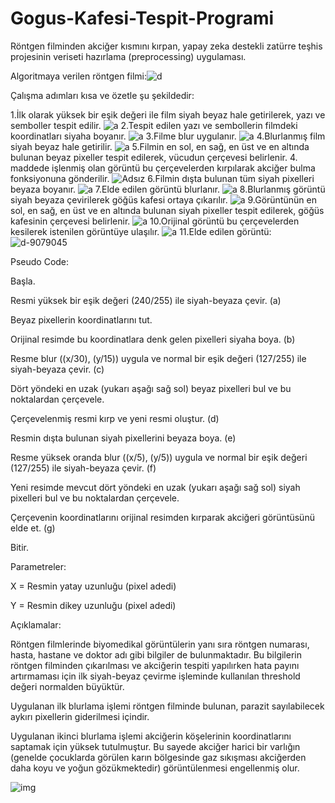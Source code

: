 # Gogus-Kafesi-Tespit-Programi
Röntgen filminden akciğer kısmını kırpan, yapay zeka destekli zatürre teşhis projesinin veriseti hazırlama (preprocessing) uygulaması.

Algoritmaya verilen röntgen filmi:![d](https://user-images.githubusercontent.com/58745898/158307662-107506fb-edaa-4460-bc8d-b9fd581bce2e.jpg)

Çalışma adımları kısa ve özetle şu şekildedir:

1.İlk olarak yüksek bir eşik değeri ile film siyah beyaz hale getirilerek, yazı ve semboller tespit edilir.
![a](https://user-images.githubusercontent.com/58745898/158308128-d75a6b0e-536c-48ed-8690-fb02222c4288.jpg)
2.Tespit edilen yazı ve sembollerin filmdeki koordinatları siyaha boyanır.
![a](https://user-images.githubusercontent.com/58745898/158308404-fbe4cac4-c006-4db4-af32-628e9971674e.jpg)
3.Filme blur uygulanır.
![a](https://user-images.githubusercontent.com/58745898/158308657-f52d49fd-6e06-45f0-a16f-e539cd3440af.jpg)
4.Blurlanmış film siyah beyaz hale getirilir.
![a](https://user-images.githubusercontent.com/58745898/158308790-7b0e7d41-12b5-478f-aeca-6fb68fba7d00.jpg)
5.Filmin en sol, en sağ, en üst ve en altında bulunan beyaz pixeller tespit edilerek, vücudun çerçevesi belirlenir. 4. maddede işlenmiş olan görüntü bu çerçevelerden kırpılarak akciğer bulma fonksiyonuna gönderilir.
![Adsız](https://user-images.githubusercontent.com/58745898/158309814-01622bc7-a118-4b30-83a1-a8c72a78d91b.png)
6.Filmin dışta bulunan tüm siyah pixelleri beyaza boyanır.
![a](https://user-images.githubusercontent.com/58745898/158310148-6b933059-2b21-450f-8af2-fcaba122d0da.jpg)
7.Elde edilen görüntü blurlanır.
![a](https://user-images.githubusercontent.com/58745898/158310363-6233b803-7aee-4451-95af-0bf714084bb9.jpg)
8.Blurlanmış görüntü siyah beyaza çevirilerek göğüs kafesi ortaya çıkarılır.
![a](https://user-images.githubusercontent.com/58745898/158310655-a8acfd73-15fc-4f3d-a1f7-13bf40d1c119.jpg)
9.Görüntünün en sol, en sağ, en üst ve en altında bulunan siyah pixeller tespit edilerek, göğüs kafesinin çerçevesi belirlenir.
![a](https://user-images.githubusercontent.com/58745898/158311151-279416cb-d603-4041-bdcb-192be0719e2f.jpg)
10.Orijinal görüntü bu çerçevelerden kesilerek istenilen görüntüye ulaşılır.
![a](https://user-images.githubusercontent.com/58745898/158311599-b0303496-4b32-46e7-ac5a-103e81cd8721.jpg)
11.Elde edilen görüntü:
![d-9079045](https://user-images.githubusercontent.com/58745898/158310672-3c56a853-088f-4295-a238-c712b75ca318.jpg)

Pseudo Code:

Başla.

Resmi yüksek bir eşik değeri (240/255) ile siyah-beyaza çevir. (a)

Beyaz pixellerin koordinatlarını tut.

Orijinal resimde bu koordinatlara denk gelen pixelleri siyaha boya. (b)

Resme blur ((x/30), (y/15)) uygula ve normal bir eşik değeri (127/255) ile siyah-beyaza çevir. (c)

Dört yöndeki en uzak (yukarı aşağı sağ sol) beyaz pixelleri bul ve bu noktalardan çerçevele.

Çerçevelenmiş resmi kırp ve yeni resmi oluştur. (d)

Resmin dışta bulunan siyah pixellerini beyaza boya. (e)

Resme yüksek oranda blur ((x/5), (y/5)) uygula ve normal bir eşik değeri (127/255) ile siyah-beyaza çevir. (f)

Yeni resimde mevcut dört yöndeki en uzak (yukarı aşağı sağ sol) siyah pixelleri bul ve bu noktalardan çerçevele. 

Çerçevenin koordinatlarını orijinal resimden kırparak akciğeri görüntüsünü elde et. (g)

Bitir.


Parametreler:

X = Resmin yatay uzunluğu (pixel adedi)

Y = Resmin dikey uzunluğu (pixel adedi)


Açıklamalar:

Röntgen filmlerinde biyomedikal görüntülerin yanı sıra röntgen numarası, hasta, hastane ve doktor adı gibi bilgiler de bulunmaktadır. Bu bilgilerin röntgen filminden çıkarılması ve akciğerin tespiti yapılırken hata payını artırmaması için ilk siyah-beyaz çevirme işleminde kullanılan threshold değeri normalden büyüktür. 

Uygulanan ilk blurlama işlemi röntgen filminde bulunan, parazit sayılabilecek aykırı pixellerin giderilmesi içindir.

Uygulanan ikinci blurlama işlemi akciğerin köşelerinin koordinatlarını saptamak için yüksek tutulmuştur. Bu sayede akciğer harici bir varlığın (genelde çocuklarda görülen karın bölgesinde gaz sıkışması akciğerden daha koyu ve yoğun gözükmektedir) görüntülenmesi engellenmiş olur.

![img](https://user-images.githubusercontent.com/58745898/183700555-40b4a4c8-7634-4e61-b859-77cf65a5073a.jpg)
